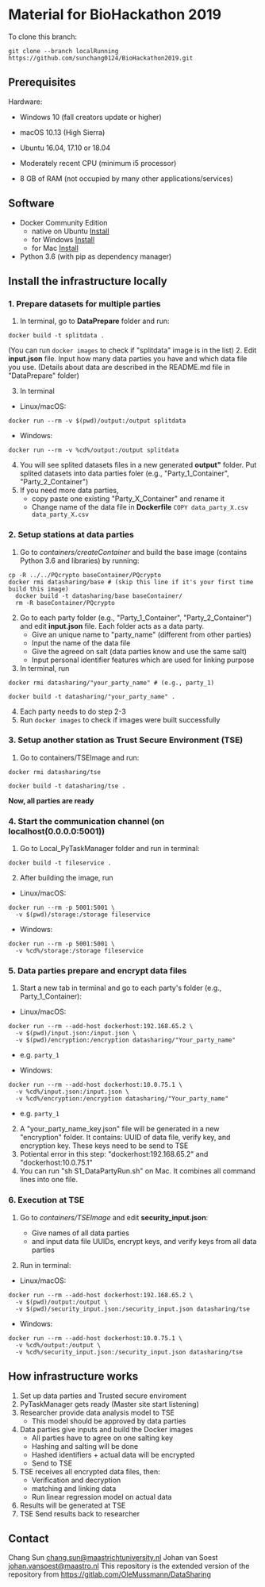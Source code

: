 # Material for BioHackathon 2019 #
To clone this branch: 
```shell
git clone --branch localRunning https://github.com/sunchang0124/BioHackathon2019.git
```


## Prerequisites ##
Hardware: 
* Windows 10 (fall creators update or higher)
* macOS 10.13 (High Sierra)
* Ubuntu 16.04, 17.10 or 18.04

* Moderately recent CPU (minimum i5 processor)
* 8 GB of RAM (not occupied by many other applications/services)

## Software ##
* Docker Community Edition 
    - native on Ubuntu [Install](https://docs.docker.com/install/linux/docker-ce/ubuntu/#set-up-the-repository)
    - for Windows [Install](https://hub.docker.com/editions/community/docker-ce-desktop-windows)
    - for Mac [Install](https://hub.docker.com/editions/community/docker-ce-desktop-mac)
* Python 3.6 (with pip as dependency manager)


## Install the infrastructure locally ##
### 1. Prepare datasets for multiple parties ###
1. In terminal, go to **DataPrepare** folder and run:
```shell
docker build -t splitdata .
```
(You can run `docker images` to check if "splitdata" image is in the list)
2. Edit **input.json** file. Input how many data parties you have and which data file you use. (Details about data are described in the README.md file in "DataPrepare" folder)

3. In terminal
- Linux/macOS:
```shell
docker run --rm -v $(pwd)/output:/output splitdata
```
- Windows:

```shell
docker run --rm -v %cd%/output:/output splitdata
```

4. You will see splited datasets files in a new generated **output"** folder. Put splited datasets into data parties foler (e.g., "Party_1_Container", "Party_2_Container") 
5. If you need more data parties, 
    - copy paste one existing "Party_X_Container" and rename it
    - Change name of the data file in **Dockerfile** ```COPY data_party_X.csv data_party_X.csv```

### 2. Setup stations at data parties ###
1. Go to _containers/createContainer_ and build the base image (contains Python 3.6 and libraries) by running:
```shell
cp -R ../../PQcrypto baseContainer/PQcrypto
docker rmi datasharing/base # (skip this line if it's your first time build this image)
  docker build -t datasharing/base baseContainer/
  rm -R baseContainer/PQcrypto
```

2. Go to each party folder (e.g., "Party_1_Container", "Party_2_Container") and edit **input.json** file. Each folder acts as a data party. 
    - Give an unique name to "party_name" (different from other parties)
    - Input the name of the data file
    - Give the agreed on salt (data parties know and use the same salt)
    - Input personal identifier features which are used for linking purpose
3. In terminal, run
```shell
docker rmi datasharing/"your_party_name" # (e.g., party_1)

docker build -t datasharing/"your_party_name" .
```

4. Each party needs to do step 2-3
5. Run `docker images` to check if images were built successfully

### 3. Setup another station as Trust Secure Environment (TSE) ###
1. Go to containers/TSEImage and run:
```shell 
docker rmi datasharing/tse

docker build -t datasharing/tse .
```

**Now, all parties are ready**

### 4. Start the communication channel (on localhost(0.0.0.0:5001)) ###
1. Go to Local_PyTaskManager folder and run in terminal: 
   
```shell
docker build -t fileservice .
```

2. After building the image, run
- Linux/macOS:
```shell
docker run --rm -p 5001:5001 \
  -v $(pwd)/storage:/storage fileservice
```

- Windows:
```shell
docker run --rm -p 5001:5001 \
  -v %cd%/storage:/storage fileservice
```

### 5. Data parties prepare and encrypt data files ###
1. Start a new tab in terminal and go to each party's folder (e.g., Party_1_Container):
- Linux/macOS:
```shell
docker run --rm --add-host dockerhost:192.168.65.2 \
  -v $(pwd)/input.json:/input.json \
  -v $(pwd)/encryption:/encryption datasharing/"Your_party_name" 
```
* e.g. `party_1`

- Windows:
```shell
docker run --rm --add-host dockerhost:10.0.75.1 \
  -v %cd%/input.json:/input.json \
  -v %cd%/encryption:/encryption datasharing/"Your_party_name"
```
* e.g. `party_1`

2. A "your_party_name_key.json" file will be generated in a new "encryption" folder. It contains: UUID of data file, verify key, and encryption key. These keys need to be send to TSE
3. Potiental error in this step: "dockerhost:192.168.65.2" and "dockerhost:10.0.75.1" 
4. You can run "sh S1_DataPartyRun.sh" on Mac. It combines all command lines into one file.

### 6. Execution at TSE ###
1. Go to _containers/TSEImage_ and edit **security_input.json**:
    - Give names of all data parties
    - and input data file UUIDs, encrypt keys, and verify keys from all data parties

2. Run in terminal:
- Linux/macOS:
```shell
docker run --rm --add-host dockerhost:192.168.65.2 \
  -v $(pwd)/output:/output \
  -v $(pwd)/security_input.json:/security_input.json datasharing/tse
```

- Windows:
```shell
docker run --rm --add-host dockerhost:10.0.75.1 \
  -v %cd%/output:/output \
  -v %cd%/security_input.json:/security_input.json datasharing/tse
```


## How infrastructure works ##
1. Set up data parties and Trusted secure enviroment 
2. PyTaskManager gets ready (Master site start listening)
3. Researcher provide data analysis model to TSE 
    - This model should be approved by data parties
3. Data parties give inputs and build the Docker images
    - All parties have to agree on one salting key
    - Hashing and salting will be done
    - Hashed identifiers + actual data will be encrypted 
    - Send to TSE 
4. TSE receives all encrypted data files, then:
    - Verification and decryption 
    - matching and linking data
    - Run linear regression model on actual data
5. Results will be generated at TSE
6. TSE Send results back to researcher

## Contact ##
Chang Sun <chang.sun@maastrichtuniversity.nl>
Johan van Soest <johan.vansoest@maastro.nl>
This repository is the extended version of the repository from https://gitlab.com/OleMussmann/DataSharing 
